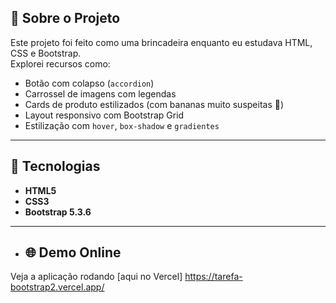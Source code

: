 ## 🧠 Sobre o Projeto

Este projeto foi feito como uma brincadeira enquanto eu estudava HTML, CSS e Bootstrap.  
Explorei recursos como:

- Botão com colapso (`accordion`)
- Carrossel de imagens com legendas
- Cards de produto estilizados (com bananas muito suspeitas 🍌)
- Layout responsivo com Bootstrap Grid
- Estilização com `hover`, `box-shadow` e `gradientes`

---

## 🚀 Tecnologias

- **HTML5**
- **CSS3**
- **Bootstrap 5.3.6**

---

- ## 🌐 Demo Online

Veja a aplicação rodando [aqui no Vercel]
https://tarefa-bootstrap2.vercel.app/
